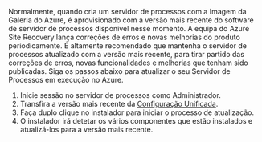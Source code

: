 
Normalmente, quando cria um servidor de processos com a Imagem da Galeria do Azure, é aprovisionado com a versão mais recente do software de servidor de processos disponível nesse momento. A equipa do Azure Site Recovery lança correções de erros e novas melhorias do produto periodicamente. É altamente recomendado que mantenha o servidor de processos atualizado com a versão mais recente, para tirar partido das correções de erros, novas funcionalidades e melhorias que tenham sido publicadas. Siga os passos abaixo para atualizar o seu Servidor de Processos em execução no Azure.

1. Inicie sessão no servidor de processos como Administrador.
2. Transfira a versão mais recente da [Configuração Unificada](http://aka.ms/unifiedsetup).
3. Faça duplo clique no instalador para iniciar o processo de atualização.
4. O instalador irá detetar os vários componentes que estão instalados e atualizá-los para a versão mais recente.


<!--HONumber=Feb17_HO1-->


